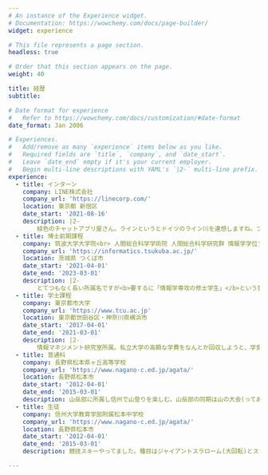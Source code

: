```yaml
---
# An instance of the Experience widget.
# Documentation: https://wowchemy.com/docs/page-builder/
widget: experience

# This file represents a page section.
headless: true

# Order that this section appears on the page.
weight: 40

title: 経歴
subtitle:

# Date format for experience
#   Refer to https://wowchemy.com/docs/customization/#date-format
date_format: Jan 2006

# Experiences.
#   Add/remove as many `experience` items below as you like.
#   Required fields are `title`, `company`, and `date_start`.
#   Leave `date_end` empty if it's your current employer.
#   Begin multi-line descriptions with YAML's `|2-` multi-line prefix.
experience:
  - title: インターン
    company: LINE株式会社
    company_url: 'https://linecorp.com/'
    location: 東京都 新宿区
    date_start: '2021-08-16'
    description: |2-
        緑色のチャットアプリ屋さん。ラインというとドイツのライン川を連想しますね。プラットフォーマーになるには大河の名前を関する必要があるのでしょうか (e.g. アマゾン川)。
  - title: 博士前期課程
    company: 筑波大学大学院<br> 人間総合科学学術院 人間総合科学研究群 情報学学位プログラム
    company_url: 'https://informatics.tsukuba.ac.jp/'
    location: 茨城県 つくば市
    date_start: '2021-04-01'
    date_end: '2023-03-01'
    description: |2-
        とてつもなく長い所属名ですが<b>要するに「情報学専攻の修士学生」</b>という意味です。インタラクション研究室に所属し、情報技術を用いて人間の知的活動を支援することが私の研究的関心領域です。具体的には、リモート会議等における遠隔コミュニケーション内容を分析する研究を進めています。筑波大学には「博士号」という名のアヒルボートがあるのですが、来世で油田王になったら博士号取得を目指したいですね。現世では、目指せ社会人ドクター...。
  - title: 学士課程
    company: 東京都市大学
    company_url: 'https://www.tcu.ac.jp'
    location: 東京都世田谷区・神奈川県横浜市
    date_start: '2017-04-01'
    date_end: '2021-03-01'
    description: |2-
        情報マネジメント研究室所属。私立大学の高額な学費をなんとか回収しようと、学食の給茶機のお茶をタンブラーに入れて持ち帰る活動に従事。私の試算では1日60リットルのお茶を持ち帰れば1年間で約120万円分となり、学費を相殺できるはずでしたが、お茶を持ち帰ることが禁止され撃沈。学長に学費を下げろと直談判しに行くも、アメリカと比べたらうちの大学の学費は良心的である、と論破され轟沈。なぜか成績が1位(学部・学年内GPA換算)だったので学業成績をセールスポイントに民間の奨学財団にいくつか申請し、岡部亨和奨学財団様に採択していただけました。
  - title: 普通科
    company: 長野県松本県ヶ丘高等学校
    company_url: 'https://www.nagano-c.ed.jp/agata/'
    location: 長野県松本市
    date_start: '2012-04-01'
    date_end: '2015-03-01'
    description: 山岳部に所属し信州で山登りを楽しむ。山岳部の同期は山の大会(ってあるんですよ)でインターハイに出ましたが私はお留守番。その代わりスキーで国体予選に出ましたが結果は散々でした。実は生徒会長でした。
  - title: 生徒
    company: 信州大学教育学部附属松本中学校
    company_url: 'https://www.nagano-c.ed.jp/agata/'
    location: 長野県松本市
    date_start: '2012-04-01'
    date_end: '2015-03-01'
    description: 競技スキーやってました。種目はジャイアントスラローム(大回転)とスラローム(回転)。学校の備品を壊したり直したりして遊んでました。

---
```

